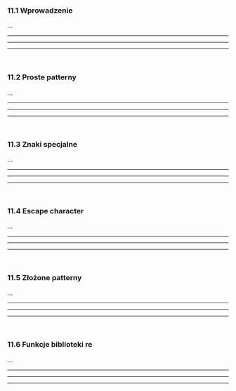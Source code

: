 ### 11.1 Wprowadzenie
...

---
---
---
&nbsp;
### 11.2 Proste patterny
...

---
---
---
&nbsp;
### 11.3 Znaki specjalne
...

---
---
---
&nbsp;
### 11.4 Escape character
...

---
---
---
&nbsp;
### 11.5 Złożone patterny
...

---
---
---
&nbsp;
### 11.6 Funkcje biblioteki re
...

---
---
---
&nbsp;
